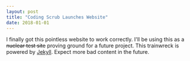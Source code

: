 ```yaml
---
layout: post
title: "Coding Scrub Launches Website"
date: 2018-01-01
---
```


I finally got this pointless website to work correctly. I'll be using this as a ~~nuclear test site~~ proving ground for a future project. This trainwreck is powered by [Jekyll](https://jekyllrb.com/). Expect more bad content in the future.
